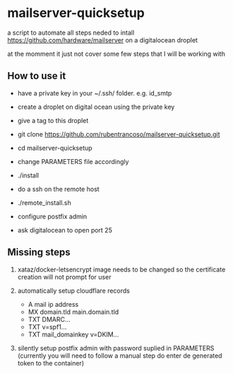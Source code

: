 # mailserver-quicksetup

a script to automate all steps neded to intall https://github.com/hardware/mailserver on a digitalocean droplet

at the momment it just not cover some few steps that I will be working with

## How to use it

- have a private key in your ~/.ssh/ folder. e.g. id_smtp
- create a droplet on digital ocean using the private key
- give a tag to this droplet

- git clone https://github.com/rubentrancoso/mailserver-quicksetup.git
- cd mailserver-quicksetup
- change PARAMETERS file accordingly
- ./install

- do a ssh on the remote host
- ./remote_install.sh
- configure postfix admin
- ask digitalocean to open port 25

## Missing steps

1. xataz/docker-letsencrypt image needs to be changed so the certificate creation will not prompt for user
2. automatically setup cloudflare records

   - A mail ip address
   - MX domain.tld main.domain.tld
   - TXT DMARC...
   - TXT v=spf1...
   - TXT mail_domainkey v=DKIM...
   
3. silently setup postfix admin with password suplied in PARAMETERS (currently you will need to follow a manual step do enter de generated token to the container)
